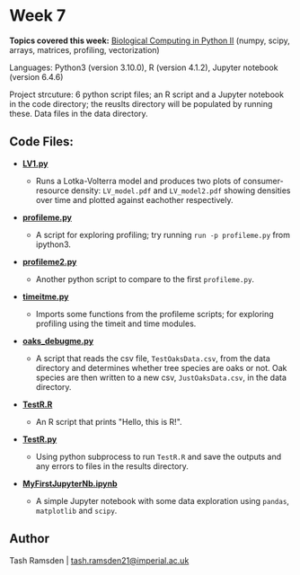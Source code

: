 # Week 7

**Topics covered this week:** [Biological Computing in Python II](https://mhasoba.github.io/TheMulQuaBio/notebooks/06-Python_II.html#) (numpy, scipy, arrays, matrices, profiling, vectorization)

Languages: Python3 (version 3.10.0), R (version 4.1.2), Jupyter notebook (version 6.4.6)

Project strcuture: 6 python script files; an R script and a Jupyter notebook in the code directory; the reuslts directory will be populated by running these. Data files in the data directory.


## Code Files:

* [**LV1.py**](code/LV1.py)
  * Runs a Lotka-Volterra model and produces two plots of consumer-resource density:
  `LV_model.pdf` and `LV_model2.pdf` showing densities over time and plotted against eachother respectively.

* [**profileme.py**](code/profileme.py)
  * A script for exploring profiling; try running `run -p profileme.py` from ipython3.

* [**profileme2.py**](code/profileme2.py)
  * Another python script to compare to the first `profileme.py`.

* [**timeitme.py**](code/timeitme.py)
  * Imports some functions from the profileme scripts; for exploring profiling using the timeit and time modules. 

* [**oaks_debugme.py**](code/oaks_debugme.py)
  * A script that reads the csv file, `TestOaksData.csv`, from the data directory and determines whether tree species are oaks or not. Oak species are then written to a new csv, `JustOaksData.csv`, in the data directory.

* [**TestR.R**](code/TestR.R)
  * An R script that prints "Hello, this is R!".

* [**TestR.py**](code/TestR.py)
  * Using python subprocess to run `TestR.R` and save the outputs and any errors to files in the results directory.

* [**MyFirstJupyterNb.ipynb**](code/MyFirstJupyterNb.ipynb)
  * A simple Jupyter notebook with some data exploration using `pandas`, `matplotlib` and `scipy`.


## Author

Tash Ramsden | tash.ramsden21@imperial.ac.uk
